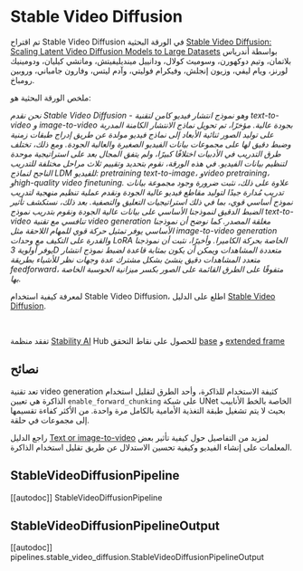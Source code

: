 # Stable Video Diffusion

تم اقتراح Stable Video Diffusion في الورقة البحثية [Stable Video Diffusion: Scaling Latent Video Diffusion Models to Large Datasets](https://hf.co/papers/2311.15127) بواسطة أندرياس بلاتمان، وتيم دوكهورن، وسوميث كولال، ودانييل مينديليفيتش، وماتشي كيليان، ودومينيك لورنز، ويام ليفي، وزيون إنجلش، وفيكرام فوليتي، وآدم ليتس، وفارون جامباني، وروبين رومباخ.

ملخص الورقة البحثية هو:

*نحن نقدم Stable Video Diffusion - وهو نموذج انتشار فيديو كامن لتقنية text-to-video و image-to-video بجودة عالية. مؤخرًا، تم تحويل نماذج الانتشار الكامنة المدربة على توليد الصور ثنائية الأبعاد إلى نماذج فيديو مولدة عن طريق إدراج طبقات زمنية وضبط دقيق لها على مجموعات بيانات الفيديو الصغيرة والعالية الجودة. ومع ذلك، تختلف طرق التدريب في الأدبيات اختلافًا كبيرًا، ولم يتفق المجال بعد على استراتيجية موحدة لتنظيم بيانات الفيديو. في هذه الورقة، نقوم بتحديد وتقييم ثلاث مراحل مختلفة للتدريب الناجح لنماذج LDM للفيديو: pretraining text-to-image، وvideo pretraining، وhigh-quality video finetuning. علاوة على ذلك، نثبت ضرورة وجود مجموعة بيانات تدريب مُدارة جيدًا لتوليد مقاطع فيديو عالية الجودة ونقدم عملية تنظيم منهجية لتدريب نموذج أساسي قوي، بما في ذلك استراتيجيات التعليق والتصفية. بعد ذلك، نستكشف تأثير الضبط الدقيق لنموذجنا الأساسي على بيانات عالية الجودة ونقوم بتدريب نموذج text-to-video تنافسي مع تقنية video generation مغلقة المصدر. كما نوضح أن نموذجنا الأساسي يوفر تمثيل حركة قوي للمهام اللاحقة مثل image-to-video generation والقدرة على التكيف مع وحدات LoRA الخاصة بحركة الكاميرا. وأخيرًا، نثبت أن نموذجنا يوفر أولوية 3D متعددة المشاهدات ويمكن أن يكون بمثابة قاعدة لضبط نموذج انتشار متعدد المشاهدات دقيق ينشئ بشكل مشترك عدة وجهات نظر للأشياء بطريقة feedforward، متفوقًا على الطرق القائمة على الصور بكسر ميزانية الحوسبة الخاصة بها.*

<Tip>

لمعرفة كيفية استخدام Stable Video Diffusion، اطلع على الدليل [Stable Video Diffusion](../../../using-diffusers/svd).

<br>

تفقد منظمة [Stability AI](https://huggingface.co/stabilityai) Hub للحصول على نقاط التحقق [base](https://huggingface.co/stabilityai/stable-video-diffusion-img2vid) و [extended frame](https://huggingface.co/stabilityai/stable-video-diffusion-img2vid-xt)

</Tip>

## نصائح

تعد تقنية video generation كثيفة الاستخدام للذاكرة، وأحد الطرق لتقليل استخدام الذاكرة هي تعيين `enable_forward_chunking` على شبكة UNet الخاصة بالخط الأنابيب بحيث لا يتم تشغيل طبقة التغذية الأمامية بالكامل مرة واحدة. من الأكثر كفاءة تقسيمها إلى مجموعات في حلقة.

راجع الدليل [Text or image-to-video](text-img2vid) لمزيد من التفاصيل حول كيفية تأثير بعض المعلمات على إنشاء الفيديو وكيفية تحسين الاستدلال عن طريق تقليل استخدام الذاكرة.

## StableVideoDiffusionPipeline

[[autodoc]] StableVideoDiffusionPipeline

## StableVideoDiffusionPipelineOutput

[[autodoc]] pipelines.stable_video_diffusion.StableVideoDiffusionPipelineOutput